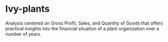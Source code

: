 # Ivy-plants
Analysis centered on Gross Profit, Sales, and Quantity of Goods that offers practical insights into the financial situation of a plant organization over a number of years.
